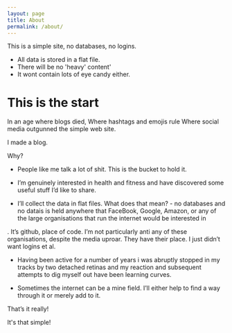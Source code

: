 ```yaml
---
layout: page
title: About
permalink: /about/
---
```


This is a simple site, no databases, no logins. 
* All data is stored in a flat file.
* There will be no 'heavy' content'
* It wont contain lots of eye candy either.

# This is the start 
In an age where blogs died,
Where hashtags and emojis rule
Where social media outgunned the simple web site.

I made a blog.

Why?

* People like me talk a lot of shit. This is the bucket to hold it.
* I’m genuinely interested in health and fitness and have discovered some useful stuff I’d like to share.

* I’ll collect the data in flat files. What does that mean? - no databases and no datais is held anywhere that FaceBook, Google, Amazon, or any of the large organisations that run the internet would be interested in

. It’s github, place of code. I’m not particularly anti any of these organisations, despite the media uproar. They have their place. I just didn’t want logins et al.

* Having been active for a number of years i was abruptly stopped in my tracks by two detached retinas and my reaction and subsequent attempts to dig myself out have been learning curves.

* Sometimes the internet can be a mine field. I’ll either help to find a way through it or merely add to it.


That’s it really!

It's that simple!

